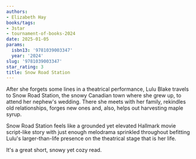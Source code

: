 ```yaml
---
authors:
- Elizabeth Hay
books/tags:
- 3star
- tournament-of-books-2024
date: 2025-01-05
params:
  isbn13: '9781039003347'
  year: '2024'
slug: '9781039003347'
star_rating: 3
title: Snow Road Station
---
```


After she forgets some lines in a theatrical performance, Lulu Blake travels to Snow Road Station, the snowy Canadian town where she grew up, to attend her nephew's wedding. There she meets with her family, rekindles old relationships, forges new ones and, also, helps out harvesting maple syrup. 

<!--more-->

Snow Road Station feels like a grounded yet elevated Hallmark movie script-like story with just enough melodrama sprinkled throughout befitting Lulu's larger-than-life presence on the theatrical stage that is her life.

It's a great short, snowy yet cozy read.
